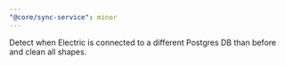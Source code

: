 ```yaml
---
"@core/sync-service": minor
---
```


Detect when Electric is connected to a different Postgres DB than before and clean all shapes.
